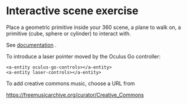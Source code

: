 # Interactive scene exercise

Place a geometric primitive inside your 360 scene, a plane to walk on, a primitive (cube, sphere or cylinder) to interact with.

See [documentation](https://aframe.io/docs/0.9.0/introduction/html-and-primitives.html) .

To introduce a laser pointer moved by the Oculus Go controller:

    <a-entity oculus-go-controls></a-entity>
    <a-entity laser-controls></a-entity>

To add creative commons music, choose a URL from

https://freemusicarchive.org/curator/Creative_Commons


